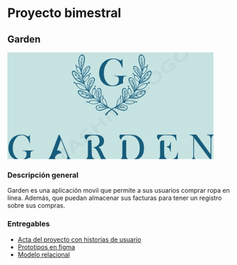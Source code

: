 <h1>Proyecto bimestral</h1>
<h2> Garden </h2>
<img src="Garden.jpeg">
<h3>Descripción general</h3>
<p>Garden es una aplicación movil que permite a sus usuarios comprar ropa en línea. Además, que puedan almacenar sus facturas para tener un registro sobre sus compras.</p>
<h3>Entregables</h3>
<ul>
<li><a href="https://slash-guide-ff7.notion.site/Historias-de-Usuario-73ee77589ece4b2eaba85397c502425d">Acta del proyecto con historias de usuario</a></li>
<li><a href="https://www.figma.com/file/FWJEuEJDv2zGq6ziuOJW7C/MockUp?node-id=670%3A127&t=ulX0NvzhSDLvCaTY-1">Prototipos en figma</a></li>
<li><a href="https://lucid.app/lucidchart/1ce66f6a-261e-4c72-a5b8-f13ffc8e5571/edit?viewport_loc=66%2C-194%2C2613%2C1176%2C0_0&invitationId=inv_d7f5bf20-f45c-40e9-a575-485d17759abc">Modelo relacional </a></li>
</ul>